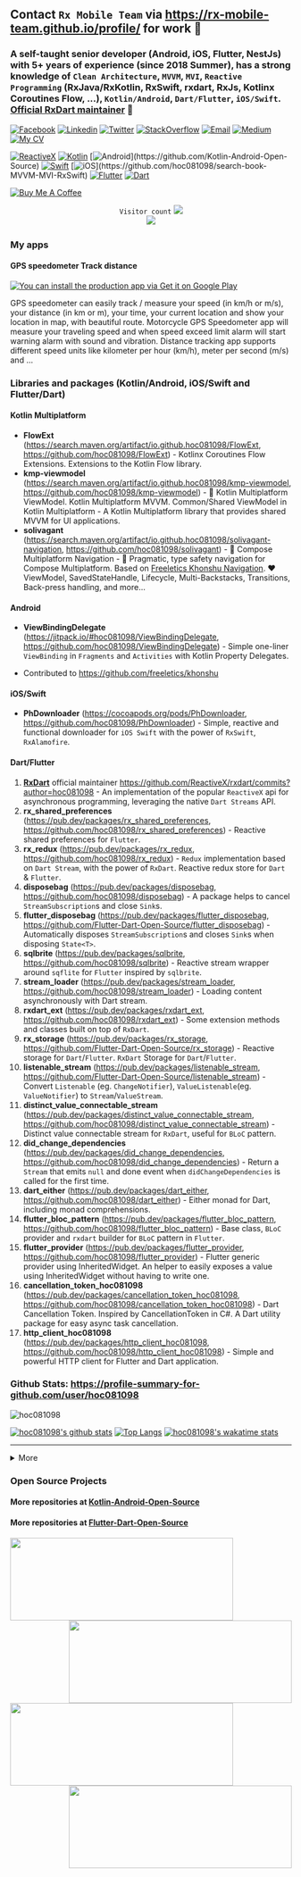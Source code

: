 ## Contact `Rx Mobile Team` via https://rx-mobile-team.github.io/profile/ for work 🤟

### A self-taught senior developer (Android, iOS, Flutter, NestJs) with 5+ years of experience (since 2018 Summer), has a strong knowledge of `Clean Architecture`, `MVVM`, `MVI`, `Reactive Programming` (RxJava/RxKotlin, RxSwift, rxdart, RxJs, Kotlinx Coroutines Flow, ...), `Kotlin/Android`, `Dart/Flutter`, `iOS/Swift`. [Official RxDart maintainer](https://github.com/ReactiveX/rxdart) 🤟

[![Facebook](https://img.shields.io/badge/facebook-%231877F2.svg?&style=for-the-badge&logo=facebook&logoColor=white)](https://www.facebook.com/hoc081098)
[![Linkedin](https://img.shields.io/badge/linkedin-%230077B5.svg?&style=for-the-badge&logo=linkedin&logoColor=white)](https://www.linkedin.com/in/hoc081098)
[![Twitter](https://img.shields.io/badge/twitter-%231DA1F2.svg?&style=for-the-badge&logo=twitter&logoColor=white)](https://twitter.com/hoc081098)
[![StackOverflow](https://img.shields.io/badge/stackoverflow-%23F48024.svg?&style=for-the-badge&logo=stackoverflow&logoColor=white)](https://stackoverflow.com/users/11191424/hoc081098)
[![Email](https://img.shields.io/badge/gmail-%23EA4335.svg?&style=for-the-badge&logo=gmail&logoColor=white)](mailto:hoc081098@gmail.com?subject=[Freelancer]%20Hello)
[![Medium](https://img.shields.io/badge/medium-%230077B5.svg?&style=for-the-badge&logo=medium&logoColor=black)](https://hoc081098.medium.com/)
[![My CV](https://img.shields.io/badge/my_cv-%23E4405F.svg?&style=for-the-badge)](https://drive.google.com/file/d/1DXCgBNq8bQTqRDhwSTfr4wAgGDNuiKw4/view?usp=sharing)

[![ReactiveX](https://img.shields.io/badge/reactiveX-%23E4405F.svg?&style=for-the-badge)](https://github.com/ReactiveX/rxdart)
[![Kotlin](https://img.shields.io/badge/kotlin-%23FF5722.svg?&style=for-the-badge&logo=kotlin&logoColor=white)](https://github.com/Kotlin-Android-Open-Source)
[![Android](https://img.shields.io/badge/android-teal.svg?&style=for-the-badge&logo=android&logoColor=white")](https://github.com/Kotlin-Android-Open-Source)
[![Swift](https://img.shields.io/badge/swift-%23FFac45.svg?&style=for-the-badge&logo=swift&logoColor=white)](https://github.com/hoc081098/PhDownloader)
[![iOS](https://img.shields.io/badge/iOS-%23000000.svg?&style=for-the-badge&logo=ios&logoColor=white")](https://github.com/hoc081098/search-book-MVVM-MVI-RxSwift)
[![Flutter](https://img.shields.io/badge/flutter-%233498DB.svg?&style=for-the-badge&logo=flutter&logoColor=white)](https://github.com/hoc081098/rx_shared_preferences)
[![Dart](https://img.shields.io/badge/dart-%231DA1F2.svg?&style=for-the-badge&logo=dart&logoColor=white)](https://pub.dev/packages/disposebag)

<a href="https://www.buymeacoffee.com/hoc081098" target="_blank"><img src="https://cdn.buymeacoffee.com/buttons/v2/default-blue.png" alt="Buy Me A Coffee" height=46></a>

<!--
<p align="center">
  <code><img src='https://user-images.githubusercontent.com/5713670/87202985-820dcb80-c2b6-11ea-9f56-7ec461c497c3.gif' width='80"'>
  <img src='https://github.com/Kotlin-Android-Open-Source/.github/blob/main/profile/Kotlin%20Full%20Color%20Logo%20Mark%20RGB.png?raw=true' width='76"'>
  <img src='https://user-images.githubusercontent.com/10064416/53419311-eb4eb080-39d9-11e9-9221-68b7a739f425.jpg' width='80"'>
  <img src='https://github.com/hoc081098/hoc081098/raw/master/jetpack2.png' width='80"'>
  <img src='https://raw.githubusercontent.com/ReactiveX/RxSwift/main/assets/RxSwift_Logo.png' width='80"'>
  </p>
-->
  
</code>

<p align="center">
   <code>Visitor count</code>
   <img src="https://profile-counter.glitch.me/hoc081098/count.svg" />
  
   <br>
   <a href="https://hits.seeyoufarm.com">
      <img src="https://hits.seeyoufarm.com/api/count/incr/badge.svg?url=https%3A%2F%2Fgithub.com%2Fhoc081098&count_bg=%2379C83D&title_bg=%23555555&icon=&icon_color=%23E7E7E7&title=hits&edge_flat=false" />
   </a>
  </p>
  
  ### My apps
  
  #### GPS speedometer Track distance
  
  [<img src="https://play.google.com/intl/ja/badges/static/images/badges/en_badge_web_generic.png" alt="You can install the production app via Get it on Google Play" width="256px">](https://play.google.com/store/apps/details?id=com.mobileappsdev98.gpsspeedometer.distancemeter.speedtracker)
  
  GPS speedometer can easily track / measure your speed (in km/h or m/s), your distance (in km or m), your time, your current location and show your location in map, with beautiful route. Motorcycle GPS Speedometer app will measure your traveling speed and when speed exceed limit alarm will start warning alarm with sound and vibration. Distance tracking app supports different speed units like kilometer per hour (km/h), meter per second (m/s) and ...
  
  ### Libraries and packages (Kotlin/Android, iOS/Swift and Flutter/Dart)

  #### Kotlin Multiplatform

   - **FlowExt** (https://search.maven.org/artifact/io.github.hoc081098/FlowExt, https://github.com/hoc081098/FlowExt) - Kotlinx Coroutines Flow Extensions. Extensions to the Kotlin Flow library.
   - **kmp-viewmodel** (https://search.maven.org/artifact/io.github.hoc081098/kmp-viewmodel, https://github.com/hoc081098/kmp-viewmodel) - 🔆 Kotlin Multiplatform ViewModel. Kotlin Multiplatform MVVM. Common/Shared ViewModel in Kotlin Multiplatform - A Kotlin Multiplatform library that provides shared MVVM for UI applications.
   - **solivagant** (https://search.maven.org/artifact/io.github.hoc081098/solivagant-navigation, https://github.com/hoc081098/solivagant) - 🔆 Compose Multiplatform Navigation - 🌸 Pragmatic, type safety navigation for Compose Multiplatform. Based on [Freeletics Khonshu Navigation](https://freeletics.github.io/khonshu/navigation/get-started/). ♥️ ViewModel, SavedStateHandle, Lifecycle, Multi-Backstacks, Transitions, Back-press handling, and more...

  #### Android
  
   - **ViewBindingDelegate** (https://jitpack.io/#hoc081098/ViewBindingDelegate, https://github.com/hoc081098/ViewBindingDelegate) - Simple one-liner `ViewBinding` in `Fragments` and `Activities` with Kotlin Property Delegates.

   -  Contributed to https://github.com/freeletics/khonshu

  #### iOS/Swift
  
   - **PhDownloader** (https://cocoapods.org/pods/PhDownloader, https://github.com/hoc081098/PhDownloader) - Simple, reactive and functional downloader for `iOS Swift` with the power of `RxSwift`, `RxAlamofire`.
  
  #### Dart/Flutter

   1. [**RxDart**](https://github.com/ReactiveX/rxdart) official maintainer https://github.com/ReactiveX/rxdart/commits?author=hoc081098 - An implementation of the popular `ReactiveX` api for asynchronous programming, leveraging the native `Dart Streams` API.
   2. **rx_shared_preferences** (https://pub.dev/packages/rx_shared_preferences, https://github.com/hoc081098/rx_shared_preferences) - Reactive shared preferences for `Flutter`.
   3. **rx_redux** (https://pub.dev/packages/rx_redux, https://github.com/hoc081098/rx_redux) - `Redux` implementation based on `Dart Stream`, with the power of `RxDart`. Reactive redux store for `Dart` & `Flutter`.
   4. **disposebag** (https://pub.dev/packages/disposebag, https://github.com/hoc081098/disposebag) - A package helps to cancel `StreamSubscription`s and close `Sink`s.
   5. **flutter_disposebag** (https://pub.dev/packages/flutter_disposebag, https://github.com/Flutter-Dart-Open-Source/flutter_disposebag) - Automatically disposes `StreamSubscription`s and closes `Sink`s when disposing `State<T>`.
   6. **sqlbrite** (https://pub.dev/packages/sqlbrite, https://github.com/hoc081098/sqlbrite) - Reactive stream wrapper around `sqflite` for `Flutter` inspired by `sqlbrite`.
   7. **stream_loader** (https://pub.dev/packages/stream_loader, https://github.com/hoc081098/stream_loader) - Loading content asynchronously with Dart stream.
   8. **rxdart_ext** (https://pub.dev/packages/rxdart_ext, https://github.com/hoc081098/rxdart_ext) - Some extension methods and classes built on top of `RxDart`.
   9. **rx_storage** (https://pub.dev/packages/rx_storage, https://github.com/Flutter-Dart-Open-Source/rx_storage) - Reactive storage for `Dart`/`Flutter`. `RxDart` Storage for `Dart`/`Flutter`.
   10. **listenable_stream** (https://pub.dev/packages/listenable_stream, https://github.com/Flutter-Dart-Open-Source/listenable_stream) - Convert `Listenable` (eg. `ChangeNotifier`), `ValueListenable`(eg. `ValueNotifier`) to `Stream`/`ValueStream`.
   11. **distinct_value_connectable_stream** (https://pub.dev/packages/distinct_value_connectable_stream, https://github.com/hoc081098/distinct_value_connectable_stream) - Distinct value connectable stream for `RxDart`, useful for `BLoC` pattern.
   12. **did_change_dependencies** (https://pub.dev/packages/did_change_dependencies, https://github.com/hoc081098/did_change_dependencies) - Return a `Stream` that emits `null` and done event when `didChangeDependencies` is called for the first time.
   13. **dart_either** (https://pub.dev/packages/dart_either, https://github.com/hoc081098/dart_either) - Either monad for Dart, including monad comprehensions.
   14. **flutter_bloc_pattern** (https://pub.dev/packages/flutter_bloc_pattern, https://github.com/hoc081098/flutter_bloc_pattern) - Base class, `BLoC` provider and `rxdart` builder for `BLoC` pattern in `Flutter`.
   15. **flutter_provider** (https://pub.dev/packages/flutter_provider, https://github.com/hoc081098/flutter_provider) - Flutter generic provider using InheritedWidget. An helper to easily exposes a value using InheritedWidget without having to write one.
   16. **cancellation_token_hoc081098** (https://pub.dev/packages/cancellation_token_hoc081098, https://github.com/hoc081098/cancellation_token_hoc081098) - Dart Cancellation Token. Inspired by CancellationToken in C#. A Dart utility package for easy async task cancellation.
   17. **http_client_hoc081098** (https://pub.dev/packages/http_client_hoc081098, https://github.com/hoc081098/http_client_hoc081098) - Simple and powerful HTTP client for Flutter and Dart application.

### Github Stats: <a href="https://profile-summary-for-github.com/user/hoc081098">https://profile-summary-for-github.com/user/hoc081098</a>

<p><img src="https://github-readme-streak-stats.herokuapp.com/?user=hoc081098" alt="hoc081098" /></p>

[![hoc081098's github stats](https://github-readme-stats.vercel.app/api?username=hoc081098&show_icons=true&show_icons=true&theme=buefy&count_private=true&cache_seconds=1800&line_height=24)](https://github.com/hoc081098)
[![Top Langs](https://github-readme-stats.vercel.app/api/top-langs/?username=hoc081098&show_icons=true&theme=buefy&layout=compact&cache_seconds=1800&langs_count=8)](https://github.com/hoc081098)
[![hoc081098's wakatime stats](https://github-readme-stats.vercel.app/api/wakatime?username=hoc081098&layout=compact&bg_color=ffffff)](https://github.com/hoc081098)

<!--
[![ReadMe Card](https://github-readme-stats.vercel.app/api/pin/?username=hoc081098&repo=WeatherApp_MVI_sample&theme=vue)](https://github.com/hoc081098/WeatherApp_MVI_sample)
[![ReadMe Card](https://github-readme-stats.vercel.app/api/pin/?username=Kotlin-Android-Open-Source&repo=MVI-Coroutines-Flow&theme=vue)](https://github.com/Kotlin-Android-Open-Source/MVI-Coroutines-Flow)
-->

----


<details>
  <summary>More</summary>
  


<p align="center">
  <img src="https://wakatime.com/share/@hoc081098/19b01a7d-027e-4423-8bbd-f1471b0fd757.svg" width=700/>
</p>

<p align="center">
<img src="https://wakatime.com/share/@hoc081098/0034b2b3-5a17-448f-8e2f-4db27bc6dc07.svg" width=700 />
</p>

----


  
<picture>
  <source media="(prefers-color-scheme: dark)" srcset="dist/github-contribution-grid-snake-dark.svg" />
  <source media="(prefers-color-scheme: light)" srcset="dist/github-contribution-grid-snake.svg" />
  <img alt="github-snake" src="dist/github-contribution-grid-snake.svg" />
</picture>

_generated with [Platane/snk](https://github.com/Platane/snk)_

[![hoc0810198's github activity graph](https://github-readme-activity-graph.vercel.app/graph?username=hoc081098&theme=github)](https://github.com/ashutosh00710/github-readme-activity-graph)


 <a href="https://commits.top/vietnam.html">
  <img src="http://iot.fbiego.com/api/v1/commits?user=hoc081098&country=VietNam&bg_color=293035&text_color=fafafa&border_color=293035">
  </a>
  <a href="https://commits.top/vietnam_private.html">
  <img src="http://iot.fbiego.com/api/v1/commits?user=hoc081098&country=VietNam_private&bg_color=293035&text_color=fafafa&border_color=293035">
  </a>


<p align="center">
      <img src="gitartwork.svg" />
  </p>

</details>
  

### Open Source Projects

#### More repositories at [Kotlin-Android-Open-Source](https://github.com/Kotlin-Android-Open-Source)

#### More repositories at [Flutter-Dart-Open-Source](https://github.com/Flutter-Dart-Open-Source)

<a href="https://github.com/hoc081098/WeatherApp_MVI_sample">
  <img align="left" src="https://github-readme-stats.vercel.app/api/pin/?username=hoc081098&repo=WeatherApp_MVI_sample&bg_color=ffffff" height="148" width="399"/>
</a>

<a href="https://github.com/Kotlin-Android-Open-Source/MVI-Coroutines-Flow">
  <img align="right" src="https://github-readme-stats.vercel.app/api/pin/?username=Kotlin-Android-Open-Source&repo=MVI-Coroutines-Flow&bg_color=ffffff" height="148" width="399"/>
</a>

<br>

<a href="https://github.com/hoc081098/Movie-Ticket-Booking">
  <img align="left" src="https://github-readme-stats.vercel.app/api/pin/?username=hoc081098&repo=Movie-Ticket-Booking&bg_color=ffffff" height="148" width="399"/>
</a>

<a href="https://github.com/hoc081098/rx_shared_preferences">
  <img align="right" src="https://github-readme-stats.vercel.app/api/pin/?username=hoc081098&repo=rx_shared_preferences&bg_color=ffffff" height="148" width="399"/>
</a>



